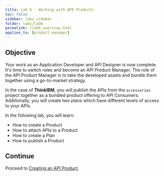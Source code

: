 ```yaml
---
title: Lab 6 - Working with API Products
toc: false
sidebar: labs_sidebar
folder: labs/lab6
permalink: /lab6_overview.html
applies_to: [product-manager]
---
```


## Objective

Your work as an Application Developer and API Designer is now complete. It's time to switch roles and become an API Product Manager. The role of the API Product Manager is to take the developed assets and bundle them together using a go-to-market strategy.

In the case of **ThinkIBM**, you will publish the APIs from the `accessories` project together as a bundled product offering to API Consumers. Additionally, you will create two plans which have different levels of access to your APIs.

In the following lab, you will learn:

+ How to create a Product
+ How to attach APIs to a Product
+ How to create a Plan
+ How to publish a Product

## Continue

Proceed to [Creating an API Product](lab6_create_product.html).